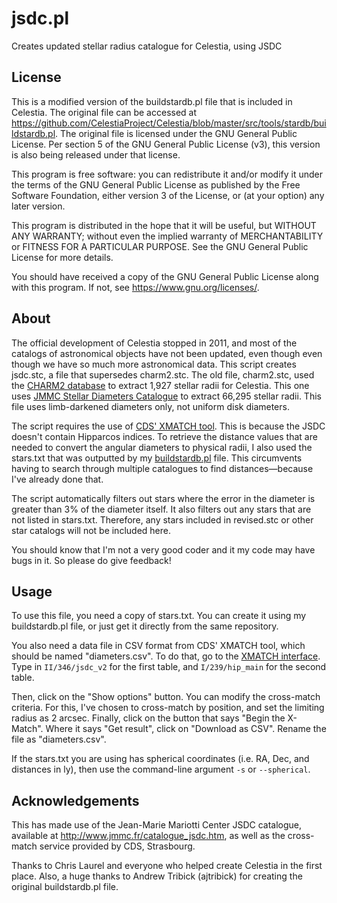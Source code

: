 # jsdc.pl
Creates updated stellar radius catalogue for Celestia, using JSDC

## License
This is a modified version of the buildstardb.pl file that is included in Celestia. The original file can be accessed at https://github.com/CelestiaProject/Celestia/blob/master/src/tools/stardb/buildstardb.pl. The original file is licensed under the GNU General Public License. Per section 5 of the GNU General Public License (v3), this version is also being released under that license.

This program is free software: you can redistribute it and/or modify it under the terms of the GNU General Public License as published by the Free Software Foundation, either version 3 of the License, or (at your option) any later version.

This program is distributed in the hope that it will be useful, but WITHOUT ANY WARRANTY; without even the implied warranty of MERCHANTABILITY or FITNESS FOR A PARTICULAR PURPOSE. See the GNU General Public License for more details.

You should have received a copy of the GNU General Public License along with this program.  If not, see <https://www.gnu.org/licenses/>.

## About
The official development of Celestia stopped in 2011, and most of the catalogs of astronomical objects have not been updated, even though even though we have so much more astronomical data. This script creates jsdc.stc, a file that supersedes charm2.stc. The old file, charm2.stc, used the [CHARM2 database](http://cdsarc.u-strasbg.fr/viz-bin/cat/J/A+A/431/773) to extract 1,927 stellar radii for Celestia. This one uses [JMMC Stellar Diameters Catalogue](http://cdsarc.u-strasbg.fr/viz-bin/cat/II/346) to extract 66,295 stellar radii. This file uses limb-darkened diameters only, not uniform disk diameters.

The script requires the use of [CDS' XMATCH tool](http://cdsxmatch.u-strasbg.fr). This is because the JSDC doesn't contain Hipparcos indices. To retrieve the distance values that are needed to convert the angular diameters to physical radii, I also used the stars.txt that was outputted by my [buildstardb.pl](https://github.com/LukeCEL/buildstardb) file. This circumvents having to search through multiple catalogues to find distances—because I've already done that. 

The script automatically filters out stars where the error in the diameter is greater than 3% of the diameter itself. It also filters out any stars that are not listed in stars.txt. Therefore, any stars included in revised.stc or other star catalogs will not be included here.

You should know that I'm not a very good coder and it my code may have bugs in it. So please do give feedback!

## Usage
To use this file, you need a copy of stars.txt. You can create it using my buildstardb.pl file, or just get it directly from the same repository.

You also need a data file in CSV format from CDS' XMATCH tool, which should be named "diameters.csv". To do that, go to the [XMATCH interface](http://cdsxmatch.u-strasbg.fr). Type in `II/346/jsdc_v2` for the first table, and `I/239/hip_main` for the second table.

Then, click on the "Show options" button. You can modify the cross-match criteria. For this, I've chosen to cross-match by position, and set the limiting radius as 2 arcsec. Finally, click on the button that says "Begin the X-Match". Where it says "Get result", click on "Download as CSV". Rename the file as "diameters.csv".

If the stars.txt you are using has spherical coordinates (i.e. RA, Dec, and distances in ly), then use the command-line argument `-s` or `--spherical`.

## Acknowledgements
This has made use of the Jean-Marie Mariotti Center JSDC catalogue, available at http://www.jmmc.fr/catalogue_jsdc.htm, as well as the cross-match service provided by CDS, Strasbourg.

Thanks to Chris Laurel and everyone who helped create Celestia in the first place. Also, a huge thanks to Andrew Tribick (ajtribick) for creating the original buildstardb.pl file.

